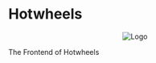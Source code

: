 # Hotwheels

<p align="center">
  <img src="https://github.com/rajatvohra/Hotwheels-frontend/blob/master/src/images/logo.svg" alt="Logo"/>
</p>

The Frontend of Hotwheels
